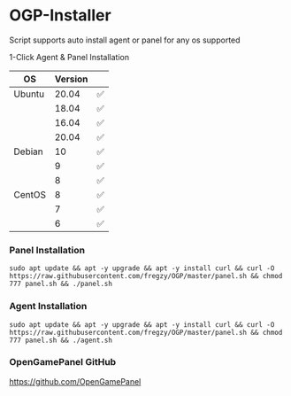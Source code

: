 # OGP-Installer

Script supports auto install agent or panel for any os supported


1-Click Agent & Panel Installation

| OS     | Version |   |
|--------|---------|---|
| Ubuntu | 20.04   | ✅ |
|        | 18.04   | ✅ |
|  	 | 16.04   | ✅ |
|        | 20.04   | ✅ |
| Debian | 10      | ✅ |
|        | 9       | ✅ |
| 	 | 8       | ✅ |
| CentOS | 8      | ✅ |
|        | 7       | ✅ |
| 	 | 6       | ✅ |

### Panel Installation

    sudo apt update && apt -y upgrade && apt -y install curl && curl -O https://raw.githubusercontent.com/fregzy/OGP/master/panel.sh && chmod 777 panel.sh && ./panel.sh

### Agent Installation 
	
    sudo apt update && apt -y upgrade && apt -y install curl && curl -O https://raw.githubusercontent.com/fregzy/OGP/master/panel.sh && chmod 777 panel.sh && ./agent.sh

### OpenGamePanel GitHub
https://github.com/OpenGamePanel
